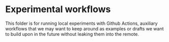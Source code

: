# Experimental workflows

This folder is for running local experiments with Github Actions, auxiliary workflows that we may want to keep around as examples or drafts we want to build upon in the future without leaking them into the remote. 